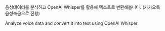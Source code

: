 음성데이터를 분석하고 OpenAI Whisper를 활용해 텍스트로 변환해봅니다. (카카오톡 음성녹음으로 진행)

Analyze voice data and convert it into text using OpenAI Whisper.

